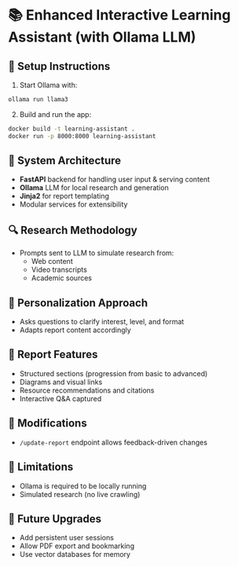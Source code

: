 
# 📚 Enhanced Interactive Learning Assistant (with Ollama LLM)

## 🔧 Setup Instructions

1. Start Ollama with:
```bash
ollama run llama3
```

2. Build and run the app:
```bash
docker build -t learning-assistant .
docker run -p 8000:8000 learning-assistant
```

## 🧠 System Architecture

- **FastAPI** backend for handling user input & serving content
- **Ollama** LLM for local research and generation
- **Jinja2** for report templating
- Modular services for extensibility

## 🔍 Research Methodology

- Prompts sent to LLM to simulate research from:
  - Web content
  - Video transcripts
  - Academic sources

## 🎯 Personalization Approach

- Asks questions to clarify interest, level, and format
- Adapts report content accordingly

## 📝 Report Features

- Structured sections (progression from basic to advanced)
- Diagrams and visual links
- Resource recommendations and citations
- Interactive Q&A captured

## 🔄 Modifications

- `/update-report` endpoint allows feedback-driven changes

## 🚫 Limitations

- Ollama is required to be locally running
- Simulated research (no live crawling)

## 🚀 Future Upgrades

- Add persistent user sessions
- Allow PDF export and bookmarking
- Use vector databases for memory
